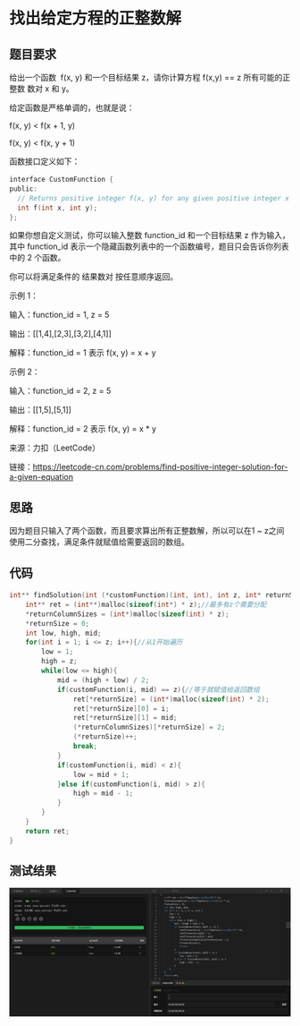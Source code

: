 # 找出给定方程的正整数解
## 题目要求
给出一个函数  f(x, y) 和一个目标结果 z，请你计算方程 f(x,y) == z 所有可能的正整数 数对 x 和 y。

给定函数是严格单调的，也就是说：

f(x, y) < f(x + 1, y)

f(x, y) < f(x, y + 1)

函数接口定义如下：
```c
interface CustomFunction {
public:
  // Returns positive integer f(x, y) for any given positive integer x and y.
  int f(int x, int y);
};
```
如果你想自定义测试，你可以输入整数 function_id 和一个目标结果 z 作为输入，其中 function_id 表示一个隐藏函数列表中的一个函数编号，题目只会告诉你列表中的 2 个函数。  

你可以将满足条件的 结果数对 按任意顺序返回。

示例 1：

输入：function_id = 1, z = 5

输出：[[1,4],[2,3],[3,2],[4,1]]

解释：function_id = 1 表示 f(x, y) = x + y

示例 2：

输入：function_id = 2, z = 5

输出：[[1,5],[5,1]]

解释：function_id = 2 表示 f(x, y) = x * y

来源：力扣（LeetCode）

链接：https://leetcode-cn.com/problems/find-positive-integer-solution-for-a-given-equation
## 思路
因为题目只输入了两个函数，而且要求算出所有正整数解，所以可以在1 ~ z之间使用二分查找，满足条件就赋值给需要返回的数组。
## 代码
```c
int** findSolution(int (*customFunction)(int, int), int z, int* returnSize, int** returnColumnSizes) {
    int** ret = (int**)malloc(sizeof(int*) * z);//最多有z个需要分配
    *returnColumnSizes = (int*)malloc(sizeof(int) * z);
    *returnSize = 0;
    int low, high, mid;
    for(int i = 1; i <= z; i++){//从1开始遍历
        low = 1;
        high = z;
        while(low <= high){
            mid = (high + low) / 2;
            if(customFunction(i, mid) == z){//等于就赋值给返回数组
                ret[*returnSize] = (int*)malloc(sizeof(int) * 2);
                ret[*returnSize][0] = i;
                ret[*returnSize][1] = mid;
                (*returnColumnSizes)[*returnSize] = 2;
                (*returnSize)++;
                break;
            }
            if(customFunction(i, mid) < z){
                low = mid + 1;
            }else if(customFunction(i, mid) > z){
                high = mid - 1;
            }
        }
    }  
    return ret;
}
```
## 测试结果
![找出给定方程的正整数解](https://github.com/xycg529/Summer/blob/master/3.%E4%BA%8C%E5%88%86%E6%9F%A5%E6%89%BE%E6%B3%95%E4%B8%8E%E6%8E%92%E5%BA%8F/pictures/%E6%89%BE%E5%87%BA%E7%BB%99%E5%AE%9A%E6%96%B9%E7%A8%8B%E7%9A%84%E6%AD%A3%E6%95%B4%E6%95%B0%E8%A7%A3.PNG)
